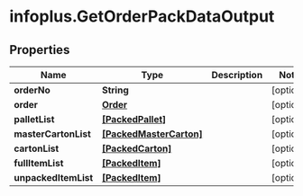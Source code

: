 # infoplus.GetOrderPackDataOutput

## Properties
Name | Type | Description | Notes
------------ | ------------- | ------------- | -------------
**orderNo** | **String** |  | [optional] 
**order** | [**Order**](Order.md) |  | [optional] 
**palletList** | [**[PackedPallet]**](PackedPallet.md) |  | [optional] 
**masterCartonList** | [**[PackedMasterCarton]**](PackedMasterCarton.md) |  | [optional] 
**cartonList** | [**[PackedCarton]**](PackedCarton.md) |  | [optional] 
**fullItemList** | [**[PackedItem]**](PackedItem.md) |  | [optional] 
**unpackedItemList** | [**[PackedItem]**](PackedItem.md) |  | [optional] 


